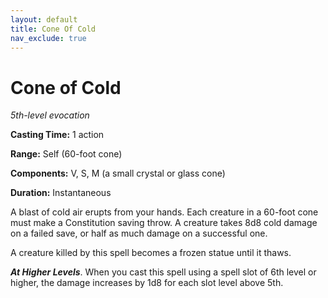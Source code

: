 ```yaml
---
layout: default
title: Cone Of Cold
nav_exclude: true
---
```

# Cone of Cold

*5th-level evocation*

**Casting Time:** 1 action

**Range:** Self (60-foot cone)

**Components:** V, S, M (a small crystal or glass cone)

**Duration:** Instantaneous

A blast of cold air erupts from your hands. Each creature in a 60-foot cone must make a Constitution saving throw. A creature takes 8d8 cold damage on a failed save, or half as much damage on a successful one.

A creature killed by this spell becomes a frozen statue until it thaws.

***At Higher Levels***. When you cast this spell using a spell slot of 6th level or higher, the damage increases by 1d8 for each slot level above 5th.
